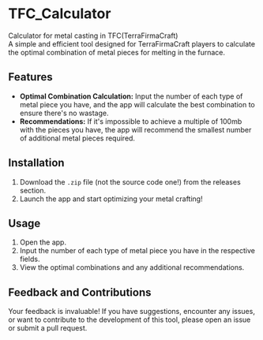 # TFC_Calculator
Calculator for metal casting in TFC(TerraFirmaCraft)  
A simple and efficient tool designed for TerraFirmaCraft players to calculate the optimal combination of metal pieces for melting in the furnace.

## Features

- **Optimal Combination Calculation:** Input the number of each type of metal piece you have, and the app will calculate the best combination to ensure there's no wastage.
- **Recommendations:** If it's impossible to achieve a multiple of 100mb with the pieces you have, the app will recommend the smallest number of additional metal pieces required.

## Installation

1. Download the `.zip` file (not the source code one!) from the releases section.
2. Launch the app and start optimizing your metal crafting!

## Usage

1. Open the app.
2. Input the number of each type of metal piece you have in the respective fields.
3. View the optimal combinations and any additional recommendations.

## Feedback and Contributions

Your feedback is invaluable! If you have suggestions, encounter any issues, or want to contribute to the development of this tool, please open an issue or submit a pull request.
